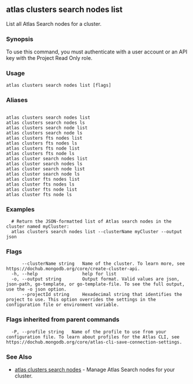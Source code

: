 ## atlas clusters search nodes list

List all Atlas Search nodes for a cluster.


### Synopsis

To use this command, you must authenticate with a user account or an API key with the Project Read Only role.


### Usage
```
atlas clusters search nodes list [flags]
```

### Aliases
```

atlas clusters search nodes list
atlas clusters search nodes ls
atlas clusters search node list
atlas clusters search node ls
atlas clusters fts nodes list
atlas clusters fts nodes ls
atlas clusters fts node list
atlas clusters fts node ls
atlas cluster search nodes list
atlas cluster search nodes ls
atlas cluster search node list
atlas cluster search node ls
atlas cluster fts nodes list
atlas cluster fts nodes ls
atlas cluster fts node list
atlas cluster fts node ls
```

### Examples

```
  # Return the JSON-formatted list of Atlas search nodes in the cluster named myCluster:
  atlas clusters search nodes list --clusterName myCluster --output json
```


### Flags

```
      --clusterName string   Name of the cluster. To learn more, see https://dochub.mongodb.org/core/create-cluster-api.
  -h, --help                 help for list
  -o, --output string        Output format. Valid values are json, json-path, go-template, or go-template-file. To see the full output, use the -o json option.
      --projectId string     Hexadecimal string that identifies the project to use. This option overrides the settings in the configuration file or environment variable.

```


### Flags inherited from parent commands

```
  -P, --profile string   Name of the profile to use from your configuration file. To learn about profiles for the Atlas CLI, see https://dochub.mongodb.org/core/atlas-cli-save-connection-settings.

```

### See Also


* [atlas clusters search nodes](atlas_clusters_search_nodes.md)	- Manage Atlas Search nodes for your cluster.



